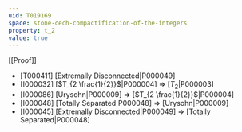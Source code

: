 ```yaml
---
uid: T019169
space: stone-cech-compactification-of-the-integers
property: t_2
value: true
---
```

[[Proof]]

* [T000411] [Extremally Disconnected|P000049]
* [I000032] [$T_{2 \frac{1}{2}}$|P000004] => [$T_2$|P000003]
* [I000086] [Urysohn|P000009] => [$T_{2 \frac{1}{2}}$|P000004]
* [I000048] [Totally Separated|P000048] => [Urysohn|P000009]
* [I000045] [Extremally Disconnected|P000049] => [Totally Separated|P000048]

